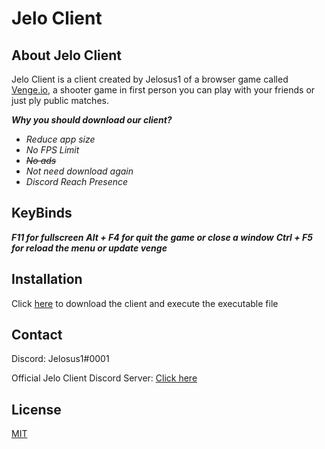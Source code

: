 # Jelo Client

## About Jelo Client

Jelo Client is a client created by Jelosus1 of a browser game called [Venge.io](https://venge.io), a shooter game in first person you can play with your friends or just ply public matches.

***Why you should download our client?***

* *Reduce app size* 
* *No FPS Limit*
* *~~No ads~~*
* *Not need download again*
* *Discord Reach Presence*

## KeyBinds
 
 ***F11 for fullscreen***
 ***Alt + F4 for quit the game or close a window***
 ***Ctrl + F5 for reload the menu or update venge***

## Installation

Click [here](https://github.com/Jelosus1/Jelo-Client/releases) to download the client and execute the executable file


## Contact
Discord: Jelosus1#0001

Official Jelo Client Discord Server: [Click here](https://discord.gg/wtGeHW4p95)

## License

[MIT](https://choosealicense.com/licenses/mit/)
